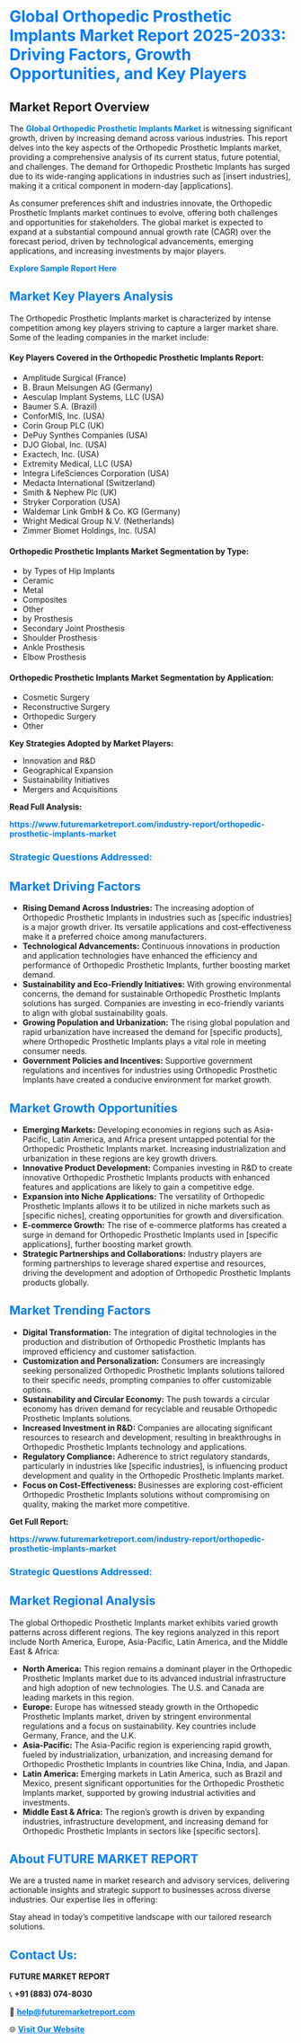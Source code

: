 <h1 style="color: #007BFF;">Global Orthopedic Prosthetic Implants Market Report 2025-2033: Driving Factors, Growth Opportunities, and Key Players</h1>

<section id="overview">
<h2>Market Report Overview</h2>
<p>The <a href="https://www.futuremarketreport.com/industry-report/orthopedic-prosthetic-implants-market" style="color: #007BFF; text-decoration: none;"><strong>Global Orthopedic Prosthetic Implants Market</strong></a> is witnessing significant growth, driven by increasing demand across various industries. This report delves into the key aspects of the Orthopedic Prosthetic Implants market, providing a comprehensive analysis of its current status, future potential, and challenges. The demand for Orthopedic Prosthetic Implants has surged due to its wide-ranging applications in industries such as [insert industries], making it a critical component in modern-day [applications].</p>
<p>As consumer preferences shift and industries innovate, the Orthopedic Prosthetic Implants market continues to evolve, offering both challenges and opportunities for stakeholders. The global market is expected to expand at a substantial compound annual growth rate (CAGR) over the forecast period, driven by technological advancements, emerging applications, and increasing investments by major players.</p>
</section>

<section id="overview">
<p><a href="https://www.futuremarketreport.com/request-sample/reportId=97982" style="color: #007BFF; text-decoration: none;"><strong>Explore Sample Report Here</strong></a></p>
</section>

<section id="key-players">
<h2 style="color: #007BFF;">Market Key Players Analysis</h2>
<p>The Orthopedic Prosthetic Implants market is characterized by intense competition among key players striving to capture a larger market share. Some of the leading companies in the market include:</p>
<h4>Key Players Covered in the Orthopedic Prosthetic Implants Report:</h4>
<ul><li>Amplitude Surgical (France)</li><li>B. Braun Melsungen AG (Germany)</li><li>Aesculap Implant Systems, LLC (USA)</li><li>Baumer S.A. (Brazil)</li><li>ConforMIS, Inc. (USA)</li><li>Corin Group PLC (UK)</li><li>DePuy Synthes Companies (USA)</li><li>DJO Global, Inc. (USA)</li><li>Exactech, Inc. (USA)</li><li>Extremity Medical, LLC (USA)</li><li>Integra LifeSciences Corporation (USA)</li><li>Medacta International (Switzerland)</li><li>Smith &amp; Nephew Plc (UK)</li><li>Stryker Corporation (USA)</li><li>Waldemar Link GmbH &amp; Co. KG (Germany)</li><li>Wright Medical Group N.V. (Netherlands)</li><li>Zimmer Biomet Holdings, Inc. (USA)</li></ul>
<h4>Orthopedic Prosthetic Implants Market Segmentation by Type:</h4>
<ul><li>by Types of Hip Implants</li><li>Ceramic</li><li>Metal</li><li>Composites</li><li>Other</li><li>by Prosthesis</li><li>Secondary Joint Prosthesis</li><li>Shoulder Prosthesis</li><li>Ankle Prosthesis</li><li>Elbow Prosthesis</li></ul>

<h4>Orthopedic Prosthetic Implants Market Segmentation by Application:</h4>
<ul><li>Cosmetic Surgery</li><li>Reconstructive Surgery</li><li>Orthopedic Surgery</li><li>Other</li></ul>
<p><strong>Key Strategies Adopted by Market Players:</strong></p>
<ul>
<li>Innovation and R&D</li>
<li>Geographical Expansion</li>
<li>Sustainability Initiatives</li>
<li>Mergers and Acquisitions</li>
</ul>
</section>

<section>
<p><strong>Read Full Analysis: </strong></p><a href="https://www.futuremarketreport.com/industry-report/orthopedic-prosthetic-implants-market" style="color: #007BFF; text-decoration: none;"><strong>https://www.futuremarketreport.com/industry-report/orthopedic-prosthetic-implants-market</strong></a>
<h3 style="color: #007BFF;">Strategic Questions Addressed:</h3>
</section>

<section id="driving-factors">
<h2 style="color: #007BFF;">Market Driving Factors</h2>
<ul>
<li><strong>Rising Demand Across Industries:</strong> The increasing adoption of Orthopedic Prosthetic Implants in industries such as [specific industries] is a major growth driver. Its versatile applications and cost-effectiveness make it a preferred choice among manufacturers.</li>
<li><strong>Technological Advancements:</strong> Continuous innovations in production and application technologies have enhanced the efficiency and performance of Orthopedic Prosthetic Implants, further boosting market demand.</li>
<li><strong>Sustainability and Eco-Friendly Initiatives:</strong> With growing environmental concerns, the demand for sustainable Orthopedic Prosthetic Implants solutions has surged. Companies are investing in eco-friendly variants to align with global sustainability goals.</li>
<li><strong>Growing Population and Urbanization:</strong> The rising global population and rapid urbanization have increased the demand for [specific products], where Orthopedic Prosthetic Implants plays a vital role in meeting consumer needs.</li>
<li><strong>Government Policies and Incentives:</strong> Supportive government regulations and incentives for industries using Orthopedic Prosthetic Implants have created a conducive environment for market growth.</li>
</ul>
</section>

<section id="growth-opportunities">
<h2 style="color: #007BFF;">Market Growth Opportunities</h2>
<ul>
<li><strong>Emerging Markets:</strong> Developing economies in regions such as Asia-Pacific, Latin America, and Africa present untapped potential for the Orthopedic Prosthetic Implants market. Increasing industrialization and urbanization in these regions are key growth drivers.</li>
<li><strong>Innovative Product Development:</strong> Companies investing in R&D to create innovative Orthopedic Prosthetic Implants products with enhanced features and applications are likely to gain a competitive edge.</li>
<li><strong>Expansion into Niche Applications:</strong> The versatility of Orthopedic Prosthetic Implants allows it to be utilized in niche markets such as [specific niches], creating opportunities for growth and diversification.</li>
<li><strong>E-commerce Growth:</strong> The rise of e-commerce platforms has created a surge in demand for Orthopedic Prosthetic Implants used in [specific applications], further boosting market growth.</li>
<li><strong>Strategic Partnerships and Collaborations:</strong> Industry players are forming partnerships to leverage shared expertise and resources, driving the development and adoption of Orthopedic Prosthetic Implants products globally.</li>
</ul>
</section>

<section id="trending-factors">
<h2 style="color: #007BFF;">Market Trending Factors</h2>
<ul>
<li><strong>Digital Transformation:</strong> The integration of digital technologies in the production and distribution of Orthopedic Prosthetic Implants has improved efficiency and customer satisfaction.</li>
<li><strong>Customization and Personalization:</strong> Consumers are increasingly seeking personalized Orthopedic Prosthetic Implants solutions tailored to their specific needs, prompting companies to offer customizable options.</li>
<li><strong>Sustainability and Circular Economy:</strong> The push towards a circular economy has driven demand for recyclable and reusable Orthopedic Prosthetic Implants solutions.</li>
<li><strong>Increased Investment in R&D:</strong> Companies are allocating significant resources to research and development, resulting in breakthroughs in Orthopedic Prosthetic Implants technology and applications.</li>
<li><strong>Regulatory Compliance:</strong> Adherence to strict regulatory standards, particularly in industries like [specific industries], is influencing product development and quality in the Orthopedic Prosthetic Implants market.</li>
<li><strong>Focus on Cost-Effectiveness:</strong> Businesses are exploring cost-efficient Orthopedic Prosthetic Implants solutions without compromising on quality, making the market more competitive.</li>
</ul>
</section>

<section>
<p><strong>Get Full Report: </strong></p><a href="https://www.futuremarketreport.com/industry-report/orthopedic-prosthetic-implants-market" style="color: #007BFF; text-decoration: none;"><strong>https://www.futuremarketreport.com/industry-report/orthopedic-prosthetic-implants-market</strong></a>
<h3 style="color: #007BFF;">Strategic Questions Addressed:</h3>
</section>


<section id="regional-analysis">
<h2 style="color: #007BFF;">Market Regional Analysis</h2>
<p>The global Orthopedic Prosthetic Implants market exhibits varied growth patterns across different regions. The key regions analyzed in this report include North America, Europe, Asia-Pacific, Latin America, and the Middle East & Africa:</p>
<ul>
<li><strong>North America:</strong> This region remains a dominant player in the Orthopedic Prosthetic Implants market due to its advanced industrial infrastructure and high adoption of new technologies. The U.S. and Canada are leading markets in this region.</li>
<li><strong>Europe:</strong> Europe has witnessed steady growth in the Orthopedic Prosthetic Implants market, driven by stringent environmental regulations and a focus on sustainability. Key countries include Germany, France, and the U.K.</li>
<li><strong>Asia-Pacific:</strong> The Asia-Pacific region is experiencing rapid growth, fueled by industrialization, urbanization, and increasing demand for Orthopedic Prosthetic Implants in countries like China, India, and Japan.</li>
<li><strong>Latin America:</strong> Emerging markets in Latin America, such as Brazil and Mexico, present significant opportunities for the Orthopedic Prosthetic Implants market, supported by growing industrial activities and investments.</li>
<li><strong>Middle East & Africa:</strong> The region’s growth is driven by expanding industries, infrastructure development, and increasing demand for Orthopedic Prosthetic Implants in sectors like [specific sectors].</li>
</ul>
</section>

<footer>
<h2 style="color: #007BFF;">About FUTURE MARKET REPORT</h2>
<p>We are a trusted name in market research and advisory services, delivering actionable insights and strategic support to businesses across diverse industries. Our expertise lies in offering:</p>

<p>Stay ahead in today’s competitive landscape with our tailored research solutions.</p>

<h2 style="color: #007BFF;">Contact Us:</h2>
<p><strong>FUTURE MARKET REPORT</strong></p>
<p>📞 <strong>+91 (883) 074-8030</strong></p>
<p>📧 <strong><a href="mailto:help@futuremarketreport.com" style="color: #007BFF;">help@futuremarketreport.com</a></strong></p>
<p>🌐 <strong><a href="https://www.futuremarketreport.com/" style="color: #007BFF;">Visit Our Website</a></strong></p>
</footer>